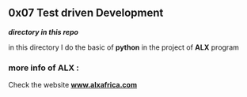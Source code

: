 ## 0x07 Test driven Development
___directory in this repo___

in this directory I do the basic of ____python____ in the project of __ALX__ program

### more info of ALX :

Check the website __www.alxafrica.com__
